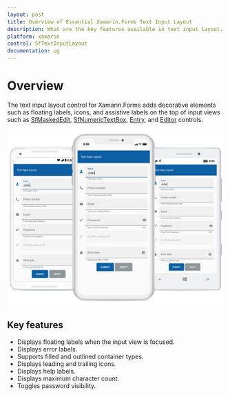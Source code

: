 ```yaml
---
layout: post
title: Overview of Essential Xamarin.Forms Text Input Layout
description: What are the key features available in text input layout.
platform: xamarin
control: SfTextInputLayout
documentation: ug
---
```


# Overview

The text input layout control for Xamarin.Forms adds decorative elements such as floating labels, icons, and assistive labels on the top of input views such as [SfMaskedEdit](https://www.syncfusion.com/products/xamarin/masked-input-text), [SfNumericTextBox](https://www.syncfusion.com/products/xamarin/numerictextbox), [Entry](https://docs.microsoft.com/en-us/xamarin/xamarin-forms/user-interface/text/entry), and [Editor](https://docs.microsoft.com/en-us/xamarin/xamarin-forms/user-interface/text/editor) controls.

![](Overview_images/inputlayout_forms.png)

## Key features
* Displays floating labels when the input view is focused.
* Displays error labels.
* Supports filled and outlined container types.
* Displays leading and trailing icons.
* Displays help labels.
* Displays maximum character count.
* Toggles password visibility.